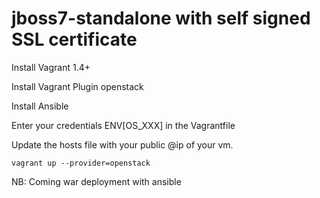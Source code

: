 jboss7-standalone with self signed SSL certificate
========================

 
Install Vagrant 1.4+

Install Vagrant Plugin openstack

Install Ansible

Enter your credentials ENV[OS_XXX] in the Vagrantfile

Update the hosts file with your public @ip of your vm.

    vagrant up --provider=openstack


NB: Coming war deployment with ansible 
